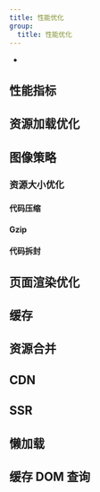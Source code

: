 ```yaml
---
title: 性能优化
group:
  title: 性能优化
---
```


- [](https://juejin.cn/post/6844903764319535117)

## 性能指标

## 资源加载优化

## 图像策略

### 资源大小优化

#### 代码压缩

#### Gzip

#### 代码拆封

## 页面渲染优化

## 缓存

## 资源合并

## CDN

## SSR

## 懒加载

## 缓存 DOM 查询
